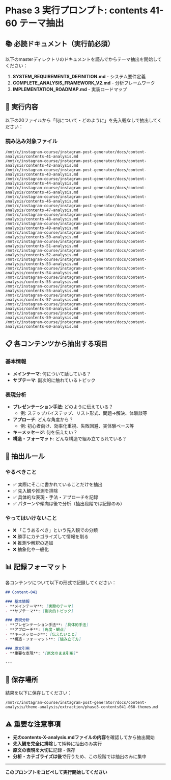 # Phase 3 実行プロンプト: contents 41-60 テーマ抽出

## 📚 必読ドキュメント（実行前必須）
以下のmasterディレクトリのドキュメントを読んでからテーマ抽出を開始してください：
1. **SYSTEM_REQUIREMENTS_DEFINITION.md** - システム要件定義
2. **COMPLETE_ANALYSIS_FRAMEWORK_V2.md** - 分析フレームワーク
3. **IMPLEMENTATION_ROADMAP.md** - 実装ロードマップ

## 🎯 実行内容
以下の20ファイルから「何について・どのように」を先入観なしで抽出してください：

### 読み込み対象ファイル
```
/mnt/c/instagram-course/instagram-post-generator/docs/content-analysis/contents-41-analysis.md
/mnt/c/instagram-course/instagram-post-generator/docs/content-analysis/contents-42-analysis.md
/mnt/c/instagram-course/instagram-post-generator/docs/content-analysis/contents-43-analysis.md
/mnt/c/instagram-course/instagram-post-generator/docs/content-analysis/contents-44-analysis.md
/mnt/c/instagram-course/instagram-post-generator/docs/content-analysis/contents-45-analysis.md
/mnt/c/instagram-course/instagram-post-generator/docs/content-analysis/contents-46-analysis.md
/mnt/c/instagram-course/instagram-post-generator/docs/content-analysis/contents-47-analysis.md
/mnt/c/instagram-course/instagram-post-generator/docs/content-analysis/contents-48-analysis.md
/mnt/c/instagram-course/instagram-post-generator/docs/content-analysis/contents-49-analysis.md
/mnt/c/instagram-course/instagram-post-generator/docs/content-analysis/contents-50-analysis.md
/mnt/c/instagram-course/instagram-post-generator/docs/content-analysis/contents-51-analysis.md
/mnt/c/instagram-course/instagram-post-generator/docs/content-analysis/contents-52-analysis.md
/mnt/c/instagram-course/instagram-post-generator/docs/content-analysis/contents-53-analysis.md
/mnt/c/instagram-course/instagram-post-generator/docs/content-analysis/contents-54-analysis.md
/mnt/c/instagram-course/instagram-post-generator/docs/content-analysis/contents-55-analysis.md
/mnt/c/instagram-course/instagram-post-generator/docs/content-analysis/contents-56-analysis.md
/mnt/c/instagram-course/instagram-post-generator/docs/content-analysis/contents-57-analysis.md
/mnt/c/instagram-course/instagram-post-generator/docs/content-analysis/contents-58-analysis.md
/mnt/c/instagram-course/instagram-post-generator/docs/content-analysis/contents-59-analysis.md
/mnt/c/instagram-course/instagram-post-generator/docs/content-analysis/contents-60-analysis.md
```

## 📋 各コンテンツから抽出する項目

### 基本情報
- **メインテーマ**: 何について話している？
- **サブテーマ**: 副次的に触れているトピック

### 表現分析  
- **プレゼンテーション手法**: どのように伝えている？
  - 例: ステップバイステップ、リスト形式、問題→解決、体験談等
- **アプローチ**: どんな角度から？
  - 例: 初心者向け、効率化重視、失敗回避、実体験ベース等
- **キーメッセージ**: 何を伝えたい？
- **構造・フォーマット**: どんな構造で組み立てられている？

## 🚨 抽出ルール

### やるべきこと
- ✅ 実際にそこに書かれていることだけを抽出
- ✅ 先入観や推測を排除
- ✅ 具体的な表現・手法・アプローチを記録
- ✅ パターンや傾向は後で分析（抽出段階では記録のみ）

### やってはいけないこと  
- ❌ 「こうあるべき」という先入観での分類
- ❌ 勝手にカテゴライズして情報を削る
- ❌ 推測や解釈の追加
- ❌ 抽象化や一般化

## 📊 記録フォーマット

各コンテンツについて以下の形式で記録してください：

```markdown
## Content-041

### 基本情報
- **メインテーマ**: [実際のテーマ]
- **サブテーマ**: [副次的トピック]

### 表現分析
- **プレゼンテーション手法**: [具体的手法]
- **アプローチ**: [角度・観点]
- **キーメッセージ**: [伝えたいこと]
- **構造・フォーマット**: [組み立て方]

### 原文引用
- **重要な表現**: "[原文のまま引用]"

---
```

## 💾 保存場所
結果を以下に保存してください：
```
/mnt/c/instagram-course/instagram-post-generator/docs/content-analysis/theme-analysis/extraction/phase3-contents041-060-themes.md
```

## ⚠️ 重要な注意事項
- **元のcontents-X-analysis.mdファイルの内容**を確認してから抽出開始
- **先入観を完全に排除**して純粋に抽出のみ実行
- **原文の表現を大切に**記録・保存
- **分析・カテゴライズは後で**行うため、この段階では抽出のみに集中

---

**このプロンプトをコピペして実行開始してください**